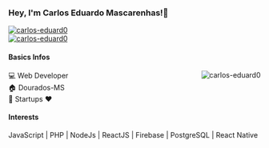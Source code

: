 ### Hey, I'm Carlos Eduardo Mascarenhas!👋
[![carlos-eduard0](https://img.shields.io/github/followers/carlos-eduard0?label=Follow&style=social)](https://github.com/carlos-eduard0)   
[![carlos-eduard0](https://img.shields.io/badge/Working-bitis.com.br-blue)](https://bitis.com.br)   
#### Basics Infos 
<a href="https://github.com/carlos-eduard0">
  <img align="right" src="https://github-readme-stats.vercel.app/api?username=carlos-eduard0&show_icons=true" alt="carlos-eduard0" />
</a>

:computer: Web Developer   
:house: Dourados-MS    
:rocket: Startups :heart:  


#### Interests 
JavaScript | PHP | NodeJs | ReactJS | Firebase | PostgreSQL | React Native 
